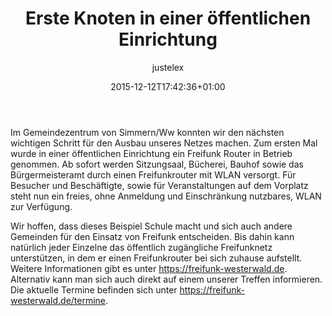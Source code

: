 ﻿---
layout: post
title: Erste Knoten in einer öffentlichen Einrichtung
author: justelex
share: true
comments: true
modified:
categories: blog
excerpt:
tags: []
image:
  feature:
date: 2015-12-12T17:42:36+01:00
---

Im Gemeindezentrum von Simmern/Ww konnten wir den nächsten wichtigen Schritt für den Ausbau unseres Netzes machen. Zum ersten Mal wurde in einer öffentlichen Einrichtung ein Freifunk Router in Betrieb genommen.
Ab sofort werden Sitzungsaal, Bücherei, Bauhof sowie das Bürgermeisteramt durch einen Freifunkrouter mit WLAN versorgt. Für Besucher und Beschäftigte, sowie für Veranstaltungen auf dem Vorplatz steht nun ein freies, ohne Anmeldung und Einschränkung nutzbares, WLAN zur Verfügung.

Wir hoffen, dass dieses Beispiel Schule macht und sich auch andere Gemeinden für den Einsatz von Freifunk entscheiden. Bis dahin kann natürlich jeder Einzelne das öffentlich zugängliche Freifunknetz unterstützen, in dem er einen Freifunkrouter bei sich zuhause aufstellt. Weitere Informationen gibt es unter <https://freifunk-westerwald.de>. Alternativ kann man sich auch direkt auf einem unserer Treffen informieren. Die aktuelle Termine befinden sich unter <https://freifunk-westerwald.de/termine>.
